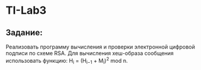# TI-Lab3
## Задание:
Реализовать программу вычисления и проверки электронной цифровой подписи по схеме RSA. Для вычисления хеш-образа сообщения использовать функцию: H<sub>i</sub> = (H<sub>i−1</sub> + M<sub>i</sub>)<sup>2</sup> mod n.